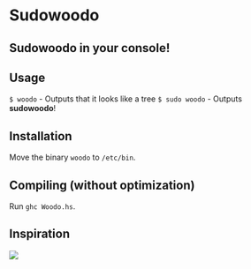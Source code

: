# Sudowoodo
## Sudowoodo in your console!

## Usage

`$ woodo` - Outputs that it looks like a tree
`$ sudo woodo` - Outputs **sudowoodo**!

## Installation

Move the binary `woodo` to `/etc/bin`.

## Compiling (without optimization)

Run `ghc Woodo.hs`.

## Inspiration

![](http://i.imgur.com/452UlzV.png)
